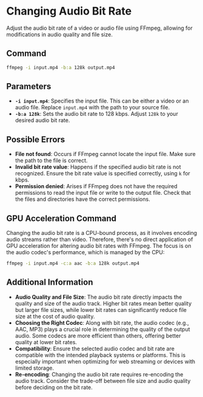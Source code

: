 # Changing Audio Bit Rate

Adjust the audio bit rate of a video or audio file using FFmpeg, allowing for modifications in audio quality and file size.

## Command

```bash
ffmpeg -i input.mp4 -b:a 128k output.mp4
```


## Parameters

- **`-i input.mp4`**: Specifies the input file. This can be either a video or an audio file. Replace `input.mp4` with the path to your source file.
- **`-b:a 128k`**: Sets the audio bit rate to 128 kbps. Adjust `128k` to your desired audio bit rate.

## Possible Errors

- **File not found**: Occurs if FFmpeg cannot locate the input file. Make sure the path to the file is correct.
- **Invalid bit rate value**: Happens if the specified audio bit rate is not recognized. Ensure the bit rate value is specified correctly, using `k` for kbps.
- **Permission denied**: Arises if FFmpeg does not have the required permissions to read the input file or write to the output file. Check that the files and directories have the correct permissions.

## GPU Acceleration Command

Changing the audio bit rate is a CPU-bound process, as it involves encoding audio streams rather than video. Therefore, there's no direct application of GPU acceleration for altering audio bit rates with FFmpeg. The focus is on the audio codec's performance, which is managed by the CPU:

```bash
ffmpeg -i input.mp4 -c:a aac -b:a 128k output.mp4
```


## Additional Information

- **Audio Quality and File Size**: The audio bit rate directly impacts the quality and size of the audio track. Higher bit rates mean better quality but larger file sizes, while lower bit rates can significantly reduce file size at the cost of audio quality.
- **Choosing the Right Codec**: Along with bit rate, the audio codec (e.g., AAC, MP3) plays a crucial role in determining the quality of the output audio. Some codecs are more efficient than others, offering better quality at lower bit rates.
- **Compatibility**: Ensure the selected audio codec and bit rate are compatible with the intended playback systems or platforms. This is especially important when optimizing for web streaming or devices with limited storage.
- **Re-encoding**: Changing the audio bit rate requires re-encoding the audio track. Consider the trade-off between file size and audio quality before deciding on the bit rate.